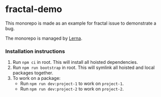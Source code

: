 # fractal-demo

This monorepo is made as an example for fractal issue to demonstrate a bug.

The monorepo is managed by [Lerna](https://lernajs.io/).

### Installation instructions
1. Run `npm ci` in root. This will install all hoisted dependencies.
2. Run `npm run bootstrap` in root. This will symlink all hoisted and local packages together.
3. To work on a package:
    - Run `npm run dev:project-1` to work on `project-1`.
    - Run `npm run dev:project-2` to work on `project-2`.
